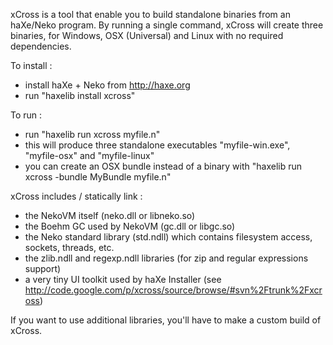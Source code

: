 xCross is a tool that enable you to build standalone binaries from an haXe/Neko program. By running a single command, xCross will create three binaries, for Windows, OSX (Universal) and Linux with no required dependencies.


To install :

- install haXe + Neko from http://haxe.org
- run "haxelib install xcross"

To run :

- run "haxelib run xcross myfile.n"
- this will produce three standalone executables "myfile-win.exe", "myfile-osx" and "myfile-linux"
- you can create an OSX bundle instead of a binary with "haxelib run xcross -bundle MyBundle myfile.n"

xCross includes / statically link :
- the NekoVM itself (neko.dll or libneko.so)
- the Boehm GC used by NekoVM (gc.dll or libgc.so)
- the Neko standard library (std.ndll) which contains filesystem access, sockets, threads, etc.
- the zlib.ndll and regexp.ndll libraries (for zip and regular expressions support)
- a very tiny UI toolkit used by haXe Installer (see http://code.google.com/p/xcross/source/browse/#svn%2Ftrunk%2Fxcross)

If you want to use additional libraries, you'll have to make a custom build of xCross.